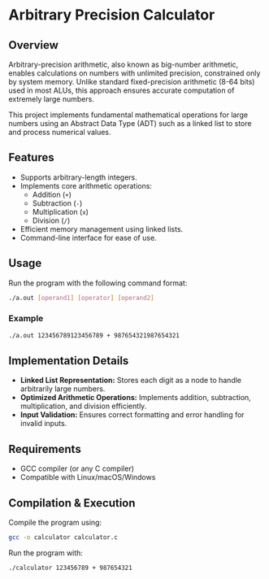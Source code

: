 # Arbitrary Precision Calculator

## Overview
Arbitrary-precision arithmetic, also known as big-number arithmetic, enables calculations on numbers with unlimited precision, constrained only by system memory. Unlike standard fixed-precision arithmetic (8-64 bits) used in most ALUs, this approach ensures accurate computation of extremely large numbers.

This project implements fundamental mathematical operations for large numbers using an Abstract Data Type (ADT) such as a linked list to store and process numerical values.

## Features
- Supports arbitrary-length integers.
- Implements core arithmetic operations:
  - Addition (`+`)
  - Subtraction (`-`)
  - Multiplication (`x`)
  - Division (`/`)
- Efficient memory management using linked lists.
- Command-line interface for ease of use.

## Usage
Run the program with the following command format:
```sh
./a.out [operand1] [operator] [operand2]
```
### Example
```sh
./a.out 123456789123456789 + 987654321987654321
```

## Implementation Details
- **Linked List Representation:** Stores each digit as a node to handle arbitrarily large numbers.
- **Optimized Arithmetic Operations:** Implements addition, subtraction, multiplication, and division efficiently.
- **Input Validation:** Ensures correct formatting and error handling for invalid inputs.

## Requirements
- GCC compiler (or any C compiler)
- Compatible with Linux/macOS/Windows

## Compilation & Execution
Compile the program using:
```sh
gcc -o calculator calculator.c
```
Run the program with:
```sh
./calculator 123456789 + 987654321
```
